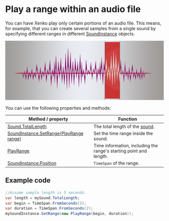 # Play a range within an audio file
You can have Xenko play only certain portions of an audio file. This means, for example, that you can create several samples from a single sound by specifying different ranges in different [SoundInstance](xref="SiliconStudio.Xenko.Audio.SoundInstance") objects.

![Loop points](media/audio-advanced-features-loop-points.png)

You can use the following properties and methods:

| Method / property | Function |
|---------|-----------|
| [Sound.TotalLength](xref="SiliconStudio.Xenko.Audio.Sound.TotalLength") | The total length of the [sound](xref="SiliconStudio.Xenko.Audio.Sound"). |
| [SoundInstance.SetRange(PlayRange range)](xref="SiliconStudio.Xenko.Audio.SoundInstance.SetRange.SiliconStudio.Xenko.Audio.PlayRange") | Set the time range inside the sound. |
| [PlayRange](xref="SiliconStudio.Xenko.Audio.PlayRange") | Time information, including the range's starting point and length. |
| [SoundInstance.Position](xref="SiliconStudio.Xenko.Audio.SoundInstance.Position") | `TimeSpan` of the range. |

## Example code

```cs
//Assume sample length is 5 seconds.
var length = mySound.TotalLength;
var begin = TimeSpan.FromSeconds(2);
var duration = TimeSpan.FromSeconds(2);
mySoundInstance.SetRange(new PlayRange(begin, duration));
```